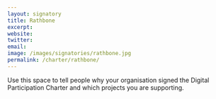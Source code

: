```yaml
---
layout: signatory
title: Rathbone
excerpt: 
website: 
twitter: 
email: 
image: /images/signatories/rathbone.jpg
permalink: /charter/rathbone/
---
```


Use this space to tell people why your organisation signed the Digital Participation Charter and which projects you are supporting.